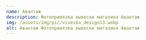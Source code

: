 ```yaml
---
name: Авантаж
description: Фотопривязка вывески магазина Авантаж
img: /assets/img/pic/viveska_design13.webp
alt: Авантаж Фотопривязка вывески магазина Авантаж
---
```

